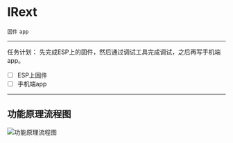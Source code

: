 # IRext

`固件` `app`

---
任务计划：
先完成ESP上的固件，然后通过调试工具完成调试，之后再写手机端app。
- [ ] ESP上固件
- [ ] 手机端app
---
## 功能原理流程图
![功能原理流程图](https://www.caffreyfans.top/src/Irext/irext_theory.svg)
